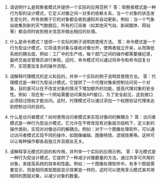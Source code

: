 

1. 请说明什么是观察者模式并提供一个实际的应用范例？
答：观察者模式是一种行为型的设计模式，它定义对像之间一对多的依赖关系，当一个对象的状态发生变化时，所有依赖于它的对象都会收到通知并自动更新。例如：当一个气象站收集到新的天气数据后，所有的订阅者（如其他天气站、新闻媒体、网站等）都会同时收到相关信息并做出相应的处理。

2. 什么是命令模式？提供一个实际的例子说明其使用方法。
答：命令模式是一个行为型设计模式，它将请求对象与接收对像分开，使两者独立开来，从而降低系统的耦合度。例如：工厂中的生产线，每个部门之间的操作都需要被纪录，最终交由总管理员进行审核。这时，命令模式可以通过将命令和命令回复分开，实现更加复杂的操作流程。

3. 请解释代理模式的定义和目的，并举一个实际的例子说明其使用方法。
答：代理模式是一种行为型设计模式，它提供了一个代理对像来控制访问另一个对象，目的是可以在不改变对象的情况下增加额外的功能，提高代理对象的安全性。例如：现在有一个网站需要访问某些API接口，为了安全起见，这些接口必须经过授权才能访问。这时，代理模式可以通过添加一个权限验证代理来达到控制访问的目的。

4. 什么是访问者模式？如何使用访问者模式来实现对像间的解耦合？
答：访问者模式是一种行为型设计模式，它允许在不修改现有对象层次结构下，定义新的操作类别，实现对对像访问的解耦合。例如：对于一个图像处理软件，可以通过访问者模式实现不同的操作，如图像编辑、图像特效、滤镜效果等。这样可以让每种操作都各自独立并且彼此无关。

5. 请解释享元模式的目的和作用，并列举一个实际的应用示例。
答：享元模式是一种行为型设计模式，它提供了一种减少对像数量的方法，通过共享可共用的对象，来提高系统的效率和性能。例如：一个图像处理软件中，有多个图层需要显示，但是相同类型图层显示效果是一样的，这时可以使用享元模式来共用相同的图层对象，以减少对象的数量。